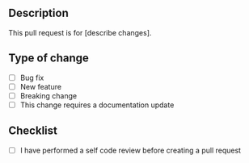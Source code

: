 ## Description
This pull request is for [describe changes].

## Type of change
- [ ] Bug fix 
- [ ] New feature
- [ ] Breaking change
- [ ] This change requires a documentation update

## Checklist
- [ ] I have performed a self code review before creating a pull request
